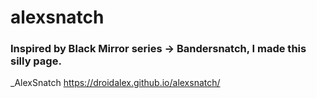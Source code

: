 # alexsnatch

### Inspired by Black Mirror series -> Bandersnatch, I made this silly page.

_AlexSnatch https://droidalex.github.io/alexsnatch/
